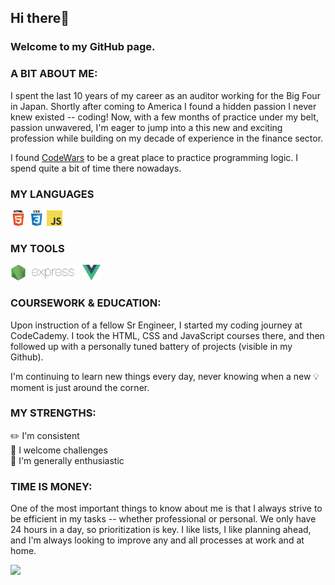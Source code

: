 ## Hi there👋 
### Welcome to my GitHub page.

### A BIT ABOUT ME:
I spent the last 10 years of my career as an auditor working for the Big Four in Japan. Shortly after coming to America I found a hidden passion I never knew existed -- coding! Now, with a few months of practice under my belt, passion unwavered, I'm eager to jump into a this new and exciting profession while building on my decade of experience in the finance sector.

I found [CodeWars](https://www.codewars.com/users/eri707) to be a great place to practice programming logic. I spend quite a bit of time there nowadays.

### MY LANGUAGES
<code><img height="25" src="images/html.png"></code>
<code><img height="25" src="images/css.png"></code>
<code><img height="25" src="images/javascript.png"></code>

### MY TOOLS
<code><img height="25" src="images/nodejs.png"></code>
<code><img height="25" src="images/express.png"></code>
<code><img height="25" src="images/vuejs.png"></code>

### COURSEWORK & EDUCATION:
Upon instruction of a fellow Sr Engineer, I started my coding journey at CodeCademy. I took the HTML, CSS and JavaScript courses there, and then followed up with a personally tuned battery of projects (visible in my Github).

I'm continuing to learn new things every day, never knowing when a new 💡 moment is just around the corner.

### MY STRENGTHS:
✏️  I'm consistent<br>
💪  I welcome challenges<br>
💖  I'm generally enthusiastic

### TIME IS MONEY:
One of the most important things to know about me is that I always strive to be efficient in my tasks -- whether professional or personal. We only have 24 hours in a day, so prioritization is key. I like lists, I like planning ahead, and I'm always looking to improve any and all processes at work and at home.

![](https://visitor-badge.glitch.me/badge?page_id=eri707.eri707)
